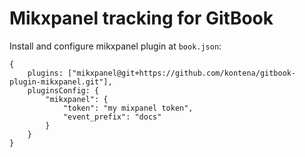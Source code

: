# Mikxpanel tracking for GitBook

Install and configure mikxpanel plugin at `book.json`:

```
{
    plugins: ["mikxpanel@git+https://github.com/kontena/gitbook-plugin-mikxpanel.git"],
    pluginsConfig: {
        "mikxpanel": {
            "token": "my mixpanel token",
            "event_prefix": "docs"
        }
    }
}
```
